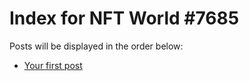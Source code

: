 # Index for NFT World #7685
Posts will be displayed in the order below:

- [Your first post](./001-first.md)

